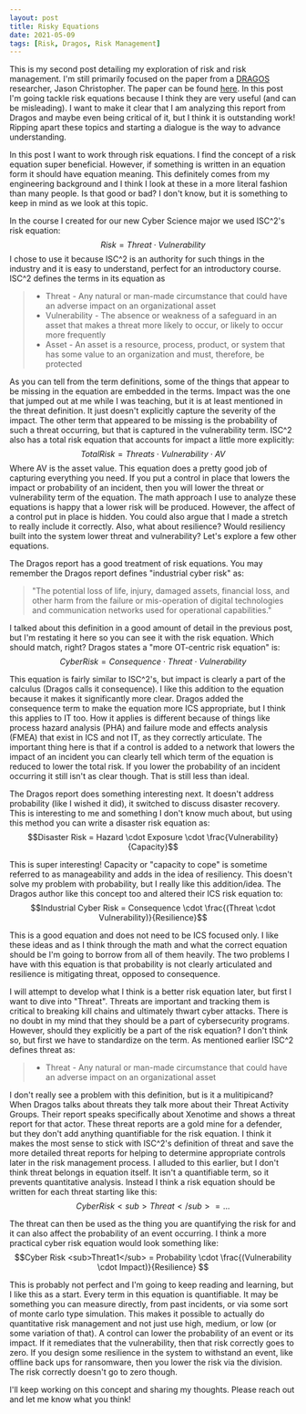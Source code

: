 ```yaml
---
layout: post
title: Risky Equations
date: 2021-05-09 
tags: [Risk, Dragos, Risk Management]
---
```


This is my second post detailing my exploration of risk and risk management. I'm still primarily focused on the paper from a [DRAGOS](https://www.dragos.com/) researcher, Jason Christopher. The paper can be found [here](https://www.dragos.com/blog/industry-news/risky-business-maturing-ot-security-with-executives/). In this post I'm going tackle risk equations because I think they are very useful (and can be misleading). I want to make it clear that I am analyzing this report from Dragos and maybe even being critical of it, but I think it is outstanding work! Ripping apart these topics and starting a dialogue is the way to advance understanding. 

In this post I want to work through risk equations. I find the concept of a risk equation super beneficial. However, if something is written in an equation form it should have equation meaning. This definitely comes from my engineering background and I think I look at these in a more literal fashion than many people. Is that good or bad? I don't know, but it is something to keep in mind as we look at this topic.

In the course I created for our new Cyber Science major we used ISC^2's risk equation:
$$Risk = Threat \cdot Vulnerability$$
I chose to use it because ISC^2 is an authority for such things in the industry and it is easy to understand, perfect for an introductory course. ISC^2 defines the terms in its equation as
> - Threat - Any natural or man-made circumstance that could have an adverse impact on an organizational asset
> - Vulnerability - The absence or weakness of a safeguard in an asset that makes a threat more likely to occur, or likely to occur more frequently
> - Asset - An asset is a resource, process, product, or system that has some value to an organization and must, therefore, be protected 

As you can tell from the term definitions, some of the things that appear to be missing in the equation are embedded in the terms. Impact was the one that jumped out at me while I was teaching, but it is at least mentioned in the threat definition. It just doesn't explicitly capture the severity of the impact. The other term that appeared to be missing is the probability of such a threat occurring, but that is captured in the vulnerability term. ISC^2 also has a total risk equation that accounts for impact a little more explicitly:
$$ Total Risk = Threats \cdot Vulnerability \cdot AV $$
Where AV is the asset value. This equation does a pretty good job of capturing everything you need. If you put a control in place that lowers the impact or probability of an incident, then you will lower the threat or vulnerability term of the equation. The math approach I use to analyze these equations is happy that a lower risk will be produced. However, the affect of a control put in place is hidden. You could also argue that I made a stretch to really include it correctly. Also, what about resilience? Would resiliency built into the system lower threat and vulnerability? Let's explore a few other equations. 

The Dragos report has a good treatment of risk equations. You may remember the Dragos report defines "industrial cyber risk" as:
>"The potential loss of life, injury, damaged assets, financial loss, and other harm from the failure or mis-operation of digital technologies and communication networks used for operational capabilities."

I talked about this definition in a good amount of detail in the previous post, but I'm restating it here so you can see it with the risk equation. Which should match, right? Dragos states a "more OT-centric risk equation" is:
$$Cyber Risk = Consequence \cdot Threat\cdot Vulnerability $$

This equation is fairly similar to ISC^2's, but impact is clearly a part of the calculus (Dragos calls it consequence). I like this addition to the equation because it makes it significantly more clear. Dragos added the consequence term to make the equation more ICS appropriate, but I think this applies to IT too. How it applies is different because of things like process hazard analysis (PHA) and failure mode and effects analysis (FMEA) that exist in ICS and not IT, as they correctly articulate. The important thing here is that if a control is added to a network that lowers the impact of an incident you can clearly tell which term of the equation is reduced to lower the total risk. If you lower the probability of an incident occurring it still isn't as clear though. That is still less than ideal. 

The Dragos report does something interesting next. It doesn't address probability (like I wished it did), it switched to discuss disaster recovery. This is interesting to me and something I don't know much about, but using this method you can write a disaster risk equation as:
$$Disaster Risk = Hazard \cdot Exposure \cdot \frac{Vulnerability}{Capacity}$$

This is super interesting! Capacity or "capacity to cope" is sometime referred to as manageability and adds in the idea of resiliency. This doesn't solve my problem with probability, but I really like this addition/idea. The Dragos author like this concept too and altered their ICS risk equation to:
$$Industrial Cyber Risk = Consequence \cdot \frac{(Threat \cdot Vulnerability)}{Resilience}$$

This is a good equation and does not need to be ICS focused only. I like these ideas and as I think through the math and what the correct equation should be I'm going to borrow from all of them heavily. The two problems I have with this equation is that probability is not clearly articulated and resilience is mitigating threat, opposed to consequence. 

I will attempt to develop what I think is a better risk equation later, but first I want to dive into "Threat". Threats are important and tracking them is critical to breaking kill chains and ultimately thwart cyber attacks. There is no doubt in my mind that they should be a part of cybersecurity programs. However, should they explicitly be a part of the risk equation? I don't think so, but first we have to standardize on the term. As mentioned earlier ISC^2 defines threat as:
> - Threat - Any natural or man-made circumstance that could have an adverse impact on an organizational asset

I don't really see a problem with this definition, but is it a mulitipicand? When Dragos talks about threats they talk more about their Threat Activity Groups. Their report speaks specifically about Xenotime and shows a threat report for that actor. These threat reports are a gold mine for a defender, but they don't add anything quantifiable for the risk equation. I think it makes the most sense to stick with ISC^2's definition of threat and save the more detailed threat reports for helping to determine appropriate controls later in the risk management process. I alluded to this earlier, but I don't think threat belongs in equation itself. It isn't a quantifiable term, so it prevents quantitative analysis. Instead I think a risk equation should be written for each threat starting like this:
$$Cyber Risk<sub>Threat</sub> = ...$$

The threat can then be used as the thing you are quantifying the risk for and it can also affect the probability of an event occurring. I think a more practical cyber risk equation would look something like:
$$Cyber Risk <sub>Threat1</sub> = Probability \cdot \frac{(Vulnerability \cdot Impact)}{Resilience} $$

This is probably not perfect and I'm going to keep reading and learning, but I like this as a start. Every term in this equation is quantifiable. It may be something you can measure directly, from past incidents, or via some sort of monte carlo type simulation. This makes it possible to actually do quantitative risk management and not just use high, medium, or low (or some variation of that). A control can lower the probability of an event or its impact. If it remediates that the vulnerability, then that risk correctly goes to zero. If you design some resilience in the system to withstand an event, like offline back ups for ransomware, then you lower the risk via the division. The risk correctly doesn't go to zero though. 

I'll keep working on this concept and sharing my thoughts. Please reach out and let me know what you think!




